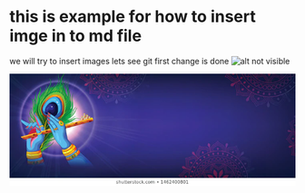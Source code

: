 # this is example for how to insert imge in to md file
we will try to insert images
lets see 
git
first change is done
![alt not visible](https://www.google.com/url?sa=i&url=https%3A%2F%2Fenhance42.com%2F&psig=AOvVaw3in-Jm1Ntvr79Xyod1IQWt&ust=1609206560513000&source=images&cd=vfe&ved=0CAIQjRxqFwoTCJi2krvH7-0CFQAAAAAdAAAAABAD)

![alt hi](image.jpg)


